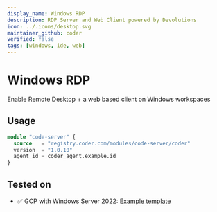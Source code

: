 ```yaml
---
display_name: Windows RDP
description: RDP Server and Web Client powered by Devolutions
icon: ../.icons/desktop.svg
maintainer_github: coder
verified: false
tags: [windows, ide, web]
---
```


# Windows RDP

Enable Remote Desktop + a web based client on Windows workspaces

<!-- TODO: Add GIF -->

## Usage

```tf
module "code-server" {
  source   = "registry.coder.com/modules/code-server/coder"
  version  = "1.0.10"
  agent_id = coder_agent.example.id
}
```

## Tested on

- ✅ GCP with Windows Server 2022: [Example template](https://gist.github.com/bpmct/18918b8cab9f20295e5c4039b92b5143)
